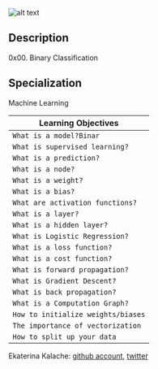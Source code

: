 ![alt text](https://holbertonintranet.s3.amazonaws.com/uploads/medias/2018/10/83672a47323d70a88c5e.jpg?X-Amz-Algorithm=AWS4-HMAC-SHA256&X-Amz-Credential=AKIARDDGGGOUXW7JF5MT%2F20190724%2Fus-east-1%2Fs3%2Faws4_request&X-Amz-Date=20190724T004902Z&X-Amz-Expires=86400&X-Amz-SignedHeaders=host&X-Amz-Signature=0034e84ea8047759f3c2d58501dc6afcb73d2f2d7d53ab66dbc11a4e9cf3b299)
## Description
0x00. Binary Classification
## Specialization
Machine Learning

| Learning Objectives  |
| ---------------- |
|    `What is a model?Binar`   |
|    `What is supervised learning?`   |
|    `What is a prediction?`   |
|    `What is a node?`   |
|    `What is a weight?`   |
|    `What is a bias?`   |
|    `What are activation functions?`   |
|    `What is a layer?`   |
|    `What is a hidden layer?`   |
|    `What is Logistic Regression?`   |
|    `What is a loss function?`   |
|    `What is a cost function?`   |
|    `What is forward propagation?`   |
|    `What is Gradient Descent?`   |
|    `What is back propagation?`   |
|    `What is a Computation Graph?`   |
|    `How to initialize weights/biases`   |
|    `The importance of vectorization`   |
|    `How to split up your data`   |

Ekaterina Kalache: [github account](https://github.com/KatyaKalache), [twitter](https://twitter.com/KatyaKalache)
